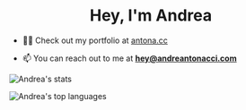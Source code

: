 <h1 align="center">Hey, I'm Andrea</h1>

- 👨‍💻 Check out my portfolio at [antona.cc](https://antona.cc)

- 📫 You can reach out to me at **hey@andreantonacci.com**

![Andrea's stats](https://github-readme-stats.vercel.app/api?username=andreantonacci&count_private=true&show_icons=true)

![Andrea's top languages](https://github-readme-stats.vercel.app/api/top-langs/?username=andreantonacci&langs_count=10&layout=compact)
